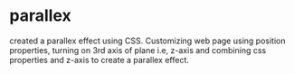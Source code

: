 # parallex
created a parallex effect using CSS.
Customizing web page using position properties, turning on 3rd axis of plane i.e, z-axis and combining css properties and z-axis to create a parallex effect.

